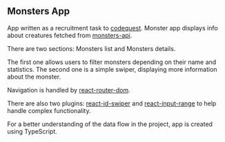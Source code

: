 
## Monsters App

App written as a recruitment task to [codequest](https://codequest.com/). Monster app displays info about creatures fetched from [monsters-api](https://github.com/codequest-eu/monsters-api).

There are two sections: Monsters list and Monsters details.

The first one allows users to filter monsters depending on their name and statistics.
The second one is a simple swiper, displaying more information about the monster.

Navigation is handled by [react-router-dom](https://www.npmjs.com/package/react-router-dom).

There are also two plugins: [react-id-swiper](https://www.npmjs.com/package/react-id-swiper) and [react-input-range](https://www.npmjs.com/package/react-input-range) to help handle complex functionality.

For a better understanding of the data flow in the project, app is created using TypeScript. 



